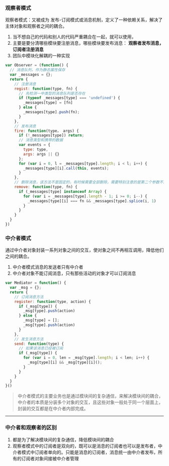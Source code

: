 ### 观察者模式
观察者模式：又被成为 发布-订阅模式或消息机制，定义了一种依赖关系，解决了主体对象和观察者之间的耦合。
1. 当不想自己的代码和别人的代码严重耦合在一起，就可以使用，
2. 主要是要分清哪些模块要注册消息，哪些模块要发布消息：  **观察者发布消息，订阅者注册消息**
3. 团队中模块化解耦的一种实现

```javascript
var Observer = (function() {
  // 消息队列，作为静态属性保存
  var _messages = {};
  return {
    // 注册消息
    regist: function(type, fn) {
      // 先检测一中类型的消息队列是否存在
      if (typeof _messages[type] === 'undefined') {
        _messages[type] = [fn]
      } else {
        _messages[type].push(fn);
      }
    },
    // 发布消息
    fire: function(type， args) {
      if (!_messages[type]) return;
      // 消息类型和携带的数据
      var events = {
        type: type,
        args: args || {}
      };
      for (var i = 0, l = _messages[type].length; i < l; i++) {
        _messages[type][i].call(this, events);
      }
    },
    // 删除消息，该方法不是固定的，有时候需要全部删除，需要特别注意的是第二个参数不能是匿名函数
    remove: function(type, fn) {
      if (_messages[type] instanceof Array) {
        for (var i = _messages[type].length - 1; i >= 0; i--) {
          _messages[type][i] === fn && _messages[type].splice(i, 1)
        }
      }
    }
  }
})
```

### 中介者模式
通过中介者对象封装一系列对象之间的交互，使对象之间不再相互调用，降低他们之间的耦合。
1. 中介者模式消息的发送者只有中介者
2. 中介者对象不能订阅消息，只有那些活动的对象才可以订阅消息

```javascript
var Mediator = function() {
  var _msg = {};
  return {
    // 订阅消息方法
    register: function(type, action) {
      if (_msg[type]) {
        _msg[type].push(action)
      } else {
        _msg[type] = [];
        _msg[type].push(action)
      }
    },
    // 发生消息方法
    send: function(type) {
      // 如果该消息已经被订阅
      if (_msg[type]) {
        for (var i = 0, len = _msg[type].length; i < len; i++) {
          _msg[type][i] && _msg[type][i]();
        }
      }
    }
  }
}()
```
> 中介者模式的主要业务也是通过模块间的复杂通信，来解决模块间的耦合，中介者的本质是分装多个对象的交互，且这些对象一般处于同一个层面上，封装的交互都是在中介者内部完成。
****
### 中介者和观察者的区别
1. 都是为了解决模块间的复杂通信，降低模块间的耦合
2. 观察者模式中的订阅者是双向的，既可以是消息的订阅者也可以是发布者，中介者模式中订阅者单向的。只能是消息的订阅者，消息统一由中介者发布，所有的订阅者对象间接被中介者管理